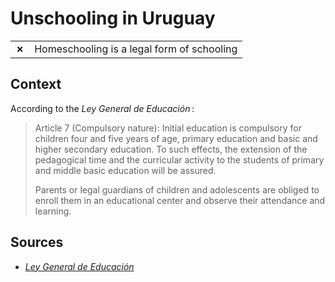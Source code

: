 # Unschooling in Uruguay
| | |
|-|-|
| __✗__ | Homeschooling is a legal form of schooling |

## Context

According to the _Ley General de Educación_ :

> Article 7 (Compulsory nature): Initial education is compulsory for children four and five years of age, primary education and basic and
> higher secondary education. To such effects, the extension of the pedagogical time and the curricular activity to the students of primary
> and middle basic education will be assured.
> 
> Parents or legal guardians of children and adolescents are obliged to enroll them in an educational center and observe their attendance and learning.

## Sources

* [_Ley General de Educación_](https://siteal.iiep.unesco.org/sites/default/files/sit_accion_files/siteal_uruguay_0483.pdf)

